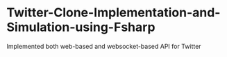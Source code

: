 # Twitter-Clone-Implementation-and-Simulation-using-Fsharp
Implemented both web-based and websocket-based API for Twitter
